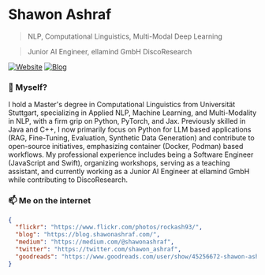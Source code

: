 # Shawon Ashraf
> NLP, Computational Linguistics, Multi-Modal Deep Learning

> Junior AI Engineer, ellamind GmbH
> DiscoResearch

[![Website](https://img.shields.io/badge/--website?label=Website&logo=safari&style=social)](https://shawonashraf.com)
[![Blog](https://img.shields.io/badge/--blog?label=Blog&logo=blog&style=social)](https://blog.shawonashraf.com/)


### 🤔 Myself?
I hold a Master's degree in Computational Linguistics from Universität Stuttgart, specializing in Applied NLP, Machine Learning, and Multi-Modality in NLP, with a firm grip on Python, PyTorch, and Jax. Previously skilled in Java and C++, I now primarily focus on Python for LLM based applications (RAG, Fine-Tuning, Evaluation, Synthetic Data Generation) and contribute to open-source initiatives, emphasizing container (Docker, Podman) based workflows. My professional experience includes being a Software Engineer (JavaScript and Swift), organizing workshops, serving as a teaching assistant, and currently working as a Junior AI Engineer at ellamind GmbH while contributing to DiscoResearch.

### 📫 Me on the internet
```json
{
  "flickr": "https://www.flickr.com/photos/rockash93/",
  "blog": "https://blog.shawonashraf.com/",
  "medium": "https://medium.com/@shawonashraf",
  "twitter": "https://twitter.com/shawon_ashraf",
  "goodreads": "https://www.goodreads.com/user/show/45256672-shawon-ashraf"
}
```

